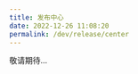 ```yaml
---
title: 发布中心
date: 2022-12-26 11:08:20
permalink: /dev/release/center
---
```

<Badge text="企业版" />

敬请期待...